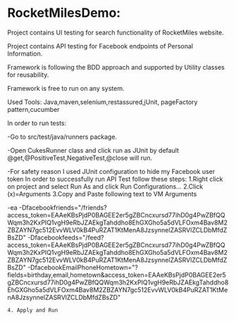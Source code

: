 # RocketMilesDemo:
Project contains UI testing for search functionality of RocketMiles website.

Project contains API testing for Facebook endpoints of Personal Information.

Framework is following the BDD approach and supported by Utility classes for reusability.

Framework is free to run on any system.

Used Tools: Java,maven,selenium,restassured,jUnit, pageFactory pattern,cucumber

In order to run tests:

   -Go to src/test/java/runners package.
   
   -Open CukesRunner class and click run as JUnit by default @get,@PositiveTest,NegativeTest,@close will run.
   
   -For safety reason I used JUnit configuration to hide my Facebook user token
   In order to successfully run API Test follow these steps:
   1.Right click on project and select Run As and click Run Configurations...
   2.Click (x)=Arguments
   3.Copy and Paste following text to VM Arguments
   
   -ea -Dfacebookfriends="/friends?access_token=EAAeKBsPjdP0BAGEE2er5gZBCncxursd77ihD0g4PwZBfQQWqm3h2KxPIQ1vgH9eRbJZAEkgTahddho8EhGXGho5a5dVLFOxm4Bav8M2ZBZAYN7gc512EvvWLV0kB4PuRZAT1KtMenA8JzsynnelZASRVlZCLDbMfdZBsZD"
-Dfacebookfeeds="/feed?access_token=EAAeKBsPjdP0BAGEE2er5gZBCncxursd77ihD0g4PwZBfQQWqm3h2KxPIQ1vgH9eRbJZAEkgTahddho8EhGXGho5a5dVLFOxm4Bav8M2ZBZAYN7gc512EvvWLV0kB4PuRZAT1KtMenA8JzsynnelZASRVlZCLDbMfdZBsZD"
-DfacebookEmailPhoneHometown="?fields=birthday,email,hometown&access_token=EAAeKBsPjdP0BAGEE2er5gZBCncxursd77ihD0g4PwZBfQQWqm3h2KxPIQ1vgH9eRbJZAEkgTahddho8EhGXGho5a5dVLFOxm4Bav8M2ZBZAYN7gc512EvvWLV0kB4PuRZAT1KtMenA8JzsynnelZASRVlZCLDbMfdZBsZD"
    
    4. Apply and Run
